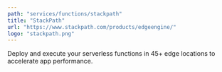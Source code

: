 ```yaml
---
path: "services/functions/stackpath"
title: "StackPath"
url: "https://www.stackpath.com/products/edgeengine/"
logo: "stackpath.png"
---
```


Deploy and execute your serverless functions in 45+ edge locations to accelerate app performance.

